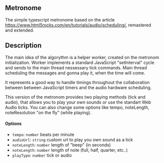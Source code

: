 ## Metronome

The simple typescript metronome based on the article https://www.html5rocks.com/en/tutorials/audio/scheduling/, remastered and extended.

## Description

The main idea of the algorythm is a helper worker, created on the metronom initialization. Worker implements a standard JavaScript "setInterval" cycle and sends to the main thread nessessary tick commands. Main thread scheduling the messages and gonna play it, when the time will come. 

It represents a good way to handle timings throughout the collaboration between between JavaScript timers and the audio hardware scheduling.

This version of the metronom provides two playing methods (tick and audio), that allows you to play your own sounds or use the standart Web Audio ticks. You can also change some options like tempo, noteLength, noteResolution "on the fly" (while playing).

#### Options

- ``tempo``: ``number`` beats per minute
- ``audioUrl``: ``string`` custom url to play you own sound as a tick
- ``noteLength``: ``number`` length of "beep" (in seconds)
- ``noteLength``: ``number`` length of note (full, half, quarter, etc..)
- ``playType``: ``number`` tick or audio
